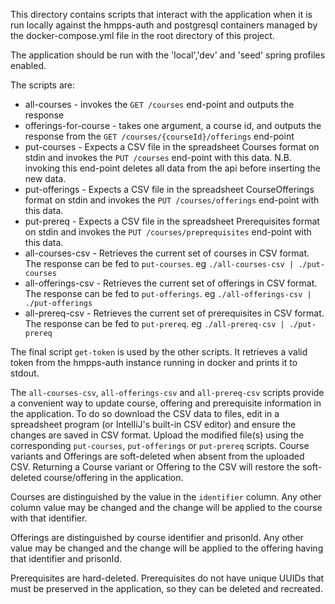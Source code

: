 This directory contains scripts that interact with the application when it is run locally against the hmpps-auth and 
postgresql containers managed by the docker-compose.yml file in the root directory of this project.

The application should be run with the 'local','dev' and 'seed' spring profiles enabled.

The scripts are:
* all-courses - invokes the `GET /courses` end-point and outputs the response
* offerings-for-course - takes one argument, a course id, and outputs the response from the `GET /courses/{courseId}/offerings` end-point
* put-courses - Expects a CSV file in the spreadsheet Courses format on stdin and invokes the `PUT /courses` end-point with this data. N.B. invoking this end-point deletes all data from the api before inserting the new data.
* put-offerings - Expects a CSV file in the spreadsheet CourseOfferings format on stdin and invokes the `PUT /courses/offerings` end-point with this data.
* put-prereq - Expects a CSV file in the spreadsheet Prerequisites format on stdin and invokes the `PUT /courses/preprequisites` end-point with this data.
* all-courses-csv - Retrieves the current set of courses in CSV format. The response can be fed to `put-courses`. eg `./all-courses-csv | ./put-courses`
* all-offerings-csv - Retrieves the current set of offerings in CSV format. The response can be fed to `put-offerings`. eg `./all-offerings-csv | ./put-offerings`
* all-prereq-csv - Retrieves the current set of prerequisites in CSV format. The response can be fed to `put-prereq`. eg `./all-prereq-csv | ./put-prereq`

The final script `get-token` is used by the other scripts. It retrieves a valid token from the hmpps-auth instance 
running in docker and prints it to stdout.

The `all-courses-csv`, `all-offerings-csv` and `all-prereq-csv` scripts provide a convenient way
to update course, offering and prerequisite information in the application. To do so
download the CSV data to files, edit in a spreadsheet program (or IntelliJ's built-in CSV editor) and ensure the changes are saved
in CSV format. Upload the modified file(s) using the corresponding `put-courses`, `put-offerings` or `put-prereq`
scripts.  Course variants and Offerings are soft-deleted when absent from the uploaded CSV.
Returning a Course variant or Offering to the CSV will restore the soft-deleted course/offering in the application.

Courses are distinguished by the value in the `identifier` column.
Any other column value may be changed and the change will be applied to the course with that identifier.

Offerings are distinguished by course identifier and prisonId. 
Any other value may be changed and the change will be applied to the offering having that identifier and prisonId.

Prerequisites are hard-deleted.
Prerequisites do not have unique UUIDs that must be preserved in the application, so they can be deleted and recreated.